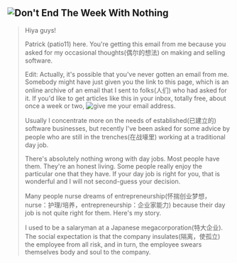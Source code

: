 ## ![Don't End The Week With Nothing](https://training.kalzumeus.com/newsletters/archive/do-not-end-the-week-with-nothing?utm_source=wanqu.co&utm_campaign=Wanqu+Daily&utm_medium=website)

> Hiya guys!
>
>Patrick (patio11) here. You're getting this email from me because you asked for my occasional thoughts(偶尔的想法) on making and selling software. 
>
>Edit: Actually, it's possible that you've never gotten an email from me. Somebody might have just given you the link to this page, which is an online archive of an email that I sent to folks(人们) who had asked for it. If you'd like to get articles like this in your inbox, totally free, about once a week or two, ![give me your email address.](https://training.kalzumeus.com/)
>
>Usually I concentrate more on the needs of established(已建立的) software businesses, but recently I've been asked for some advice by people who are still in the trenches(在战壕里) working at a traditional day job.
>
>There's absolutely nothing wrong with day jobs. Most people have them. They're an honest living. Some people really enjoy the particular one that they have. If your day job is right for you, that is wonderful and I will not second-guess your decision.
>
>Many people nurse dreams of entrepreneurship(怀揣创业梦想，nurse：护理/培养，entrepreneurship：企业家能力) because their day job is not quite right for them. Here's my story.
>
>I used to be a salaryman at a Japanese megacorporation(特大企业). The social expectation is that the company insulates(隔离，使孤立) the employee from all risk, and in turn, the employee swears themselves body and soul to the company.
